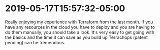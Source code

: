 # 2019-05-17T15:57:32-05:00

Really enjoying my experience with Terraform from the last month. If you have any resources in the cloud you have to deploy and you are having to do them manually, you should take a look. It&#39;s very easy to get going with the basics and the time it can save as you build up Terrachops (patent pending) can be tremendous.

